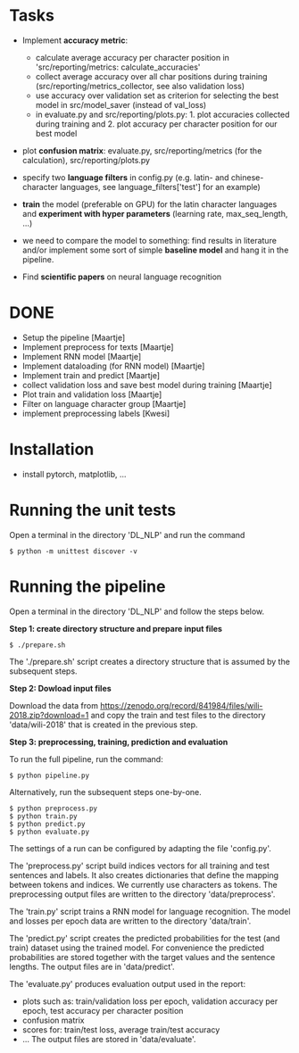 # Tasks

* Implement **accuracy metric**:
    * calculate average accuracy per character position in 'src/reporting/metrics: calculate_accuracies'
    * collect average accuracy over all char positions during training (src/reporting/metrics_collector, see also validation loss)
    * use accuracy over validation set as criterion for selecting the best model in src/model_saver (instead of val_loss)
    * in evaluate.py and src/reporting/plots.py: 1. plot accuracies collected during training and 2. plot accuracy per character position for our best model
* plot **confusion matrix**: evaluate.py, src/reporting/metrics (for the calculation), src/reporting/plots.py
* specify two **language filters** in config.py (e.g. latin- and chinese- character languages, see language_filters['test'] for an example)
* **train** the model (preferable on GPU) for the latin character languages and **experiment with hyper parameters** (learning rate, max_seq_length, ...)
* we need to compare the model to something: find results in literature and/or implement some sort of simple **baseline model** and hang it in the pipeline.

* Find **scientific papers** on neural language recognition

# DONE
* Setup the pipeline [Maartje]
* Implement preprocess for texts [Maartje]
* Implement RNN model [Maartje]
* Implement dataloading (for RNN model) [Maartje]
* Implement train and predict [Maartje]
* collect validation loss and save best model during training [Maartje]
* Plot train and validation loss [Maartje]
* Filter on language character group [Maartje]
* implement preprocessing labels [Kwesi]

# Installation

* install pytorch, matplotlib, ...

# Running the unit tests

Open a terminal in the directory 'DL_NLP' and run the command

```console
$ python -m unittest discover -v
```

# Running the pipeline

Open a terminal in the directory 'DL_NLP' and follow the steps below.

**Step 1: create directory structure and prepare input files**

```console
$ ./prepare.sh
```

The './prepare.sh' script creates a directory structure that is assumed by the subsequent steps.

**Step 2: Dowload input files**

Download the data from https://zenodo.org/record/841984/files/wili-2018.zip?download=1 
and copy the train and test files to the directory 'data/wili-2018' that is created in the previous step.

**Step 3: preprocessing, training, prediction and evaluation**

To run the full pipeline, run the command:

```console
$ python pipeline.py
```

Alternatively, run the subsequent steps one-by-one.

```console
$ python preprocess.py
$ python train.py
$ python predict.py
$ python evaluate.py
```

The settings of a run can be configured
by adapting the file 'config.py'.

The 'preprocess.py' script build indices vectors 
for all training and test sentences and labels.
It also creates dictionaries
that define the mapping between tokens and indices.
We currently use characters as tokens.
The preprocessing output files are written to the directory 'data/preprocess'.

The 'train.py' script trains a RNN model for language recognition.
The model and losses per epoch data are written to the
directory 'data/train'.

The 'predict.py' script creates the predicted probabilities for the test
(and train) dataset using the trained model.
For convenience the predicted probabilities are stored
together with the target values and the sentence lengths.
The output files are in 'data/predict'.

The 'evaluate.py' produces evaluation output used in the report:
- plots such as: train/validation loss per epoch, 
                 validation accuracy per epoch, 
                 test accuracy per character position
- confusion matrix
- scores for: train/test loss, average train/test accuracy 
- ...
The output files are stored in 'data/evaluate'.



